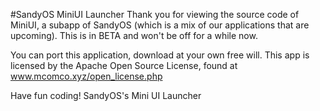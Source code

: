 #SandyOS MiniUI Launcher
Thank you for viewing the source code of MiniUI, a subapp of SandyOS (which is a mix of our applications that are upcoming).
This is in BETA and won't be off for a while now.

You can port this application, download at your own free will. This app is licensed by the Apache Open Source License,
found at www.mcomco.xyz/open_license.php

Have fun coding!
S a n d y O S ' s   M i n i   U I   L a u n c h e r  
 